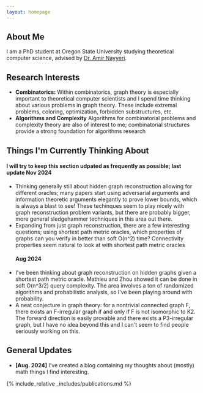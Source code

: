 ```yaml
---
layout: homepage
---
```


## About Me

I am a PhD student at Oregon State University studying theoretical computer science, advised by [Dr. Amir Nayyeri](https://web.engr.oregonstate.edu/~nayyeria/). 

## Research Interests

- **Combinatorics:** Within combinatorics, graph theory is especially important to theoretical computer scientists and I spend time thinking about various problems in graph theory. These include extremal problems, coloring, optimization, forbidden substructures, etc.
- **Algorithms and Complexity** Algorithms for combinatorial problems and complexity theory are also of interest to me; combinatorial structures provide a strong foundation for algorithms research


## Things I'm Currently Thinking About
#### I will try to keep this section udpated as frequently as possible; last update Nov 2024
- Thinking generally still about hidden graph reconstruction allowing for different oracles; many papers start using adversarial arguments and information theoretic arguments elegantly to prove lower bounds, which is always a blast to see! These techinques seem to play nicely with graph reconstruction problem variants, but there are probably bigger, more general sledgehammer techniques in this area out there.
- Expanding from just graph reconstruction, there are a few interesting questions; using shortest path metric oracles, which properties of graphs can you verify in better than soft O(n^2) time? Connectivity properties seem natural to look at with shortest path metric oracles
  #### Aug 2024
- I've been thinking about graph reconstruction on hidden graphs given a shortest path metric oracle. Mathieu and Zhou showed it can be done in soft O(n^3/2) query complexity. The area involves a ton of randomized algorithms and probabilistic analysis, so I've been playing around with probability.
- A neat conjecture in graph theory: for a nontrivial connected graph F, there exists an F-irregular graph if and only if F is not isomorphic to K2. The forward direction is easily provable and there exists a P3-irregular graph, but I have no idea beyond this and I can't seem to find people seriously working on this.

## General Updates

- **[Aug. 2024]** I've created a blog containing my thoughts about (mostly) math things I find interesting.




{% include_relative _includes/publications.md %} 

